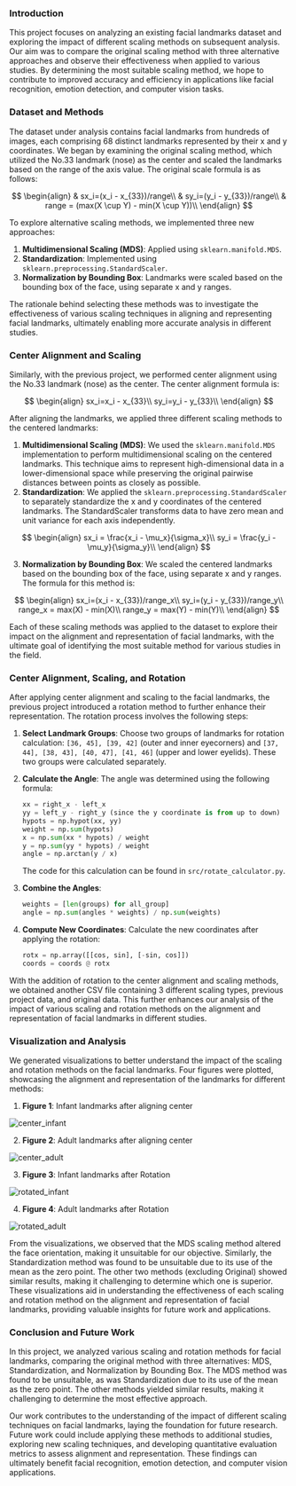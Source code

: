 ### Introduction

This project focuses on analyzing an existing facial landmarks dataset and exploring the impact of different scaling
methods on subsequent analysis. Our aim was to compare the original scaling method with three alternative approaches and
observe their effectiveness when applied to various studies. By determining the most suitable scaling method, we hope to
contribute to improved accuracy and efficiency in applications like facial recognition, emotion detection, and computer
vision tasks.

### Dataset and Methods

The dataset under analysis contains facial landmarks from hundreds of images, each comprising 68 distinct landmarks
represented by their x and y coordinates. We began by examining the original scaling method, which utilized the No.33
landmark (nose) as the center and scaled the landmarks based on the range of the axis value. The original scale formula
is as follows:

$$
\begin{align}
& sx_i=(x_i - x_{33})/range\\
& sy_i=(y_i - y_{33})/range\\
& range = (max(X \cup Y) - min(X \cup Y))\\
\end{align}
$$

To explore alternative scaling methods, we implemented three new approaches:

1. **Multidimensional Scaling (MDS)**: Applied using `sklearn.manifold.MDS`.
2. **Standardization**: Implemented using `sklearn.preprocessing.StandardScaler`.
3. **Normalization by Bounding Box**: Landmarks were scaled based on the bounding box of the face, using separate x and
   y ranges.

The rationale behind selecting these methods was to investigate the effectiveness of various scaling techniques in
aligning and representing facial landmarks, ultimately enabling more accurate analysis in different studies.

### Center Alignment and Scaling

Similarly, with the previous project, we performed center alignment using the No.33 landmark (nose) as the center. The
center alignment formula is:

$$
\begin{align}
sx_i=x_i - x_{33}\\
sy_i=y_i - y_{33}\\
\end{align}
$$

After aligning the landmarks, we applied three different scaling methods to the centered landmarks:

1. **Multidimensional Scaling (MDS)**: We used the `sklearn.manifold.MDS` implementation to perform multidimensional
   scaling on the centered landmarks. This technique aims to represent high-dimensional data in a lower-dimensional
   space while preserving the original pairwise distances between points as closely as possible.
2. **Standardization**: We applied the `sklearn.preprocessing.StandardScaler` to separately standardize the x and y
   coordinates of the centered landmarks. The StandardScaler transforms data to have zero mean and unit variance for
   each axis independently.

$$
\begin{align}
sx_i = \frac{x_i - \mu_x}{\sigma_x}\\
sy_i = \frac{y_i - \mu_y}{\sigma_y}\\
\end{align}
$$

3. **Normalization by Bounding Box**: We scaled the centered landmarks based on the bounding box of the face, using
   separate x and y ranges. The formula for this method is:

$$
\begin{align}
sx_i=(x_i - x_{33})/range_x\\
sy_i=(y_i - y_{33})/range_y\\
range_x = max(X) - min(X)\\
range_y = max(Y) - min(Y)\\
\end{align}
$$

Each of these scaling methods was applied to the dataset to explore their impact on the alignment and representation of
facial landmarks, with the ultimate goal of identifying the most suitable method for various studies in the field.

### Center Alignment, Scaling, and Rotation

After applying center alignment and scaling to the facial landmarks, the previous project introduced a rotation method
to further enhance their representation. The rotation process involves the following steps:

1. **Select Landmark Groups**: Choose two groups of landmarks for rotation calculation: `[36, 45], [39, 42]` (outer and
   inner eyecorners) and `[37, 44], [38, 43], [40, 47], [41, 46]` (upper and lower eyelids). These two groups were
   calculated separately.

2. **Calculate the Angle**: The angle was determined using the following formula:

   ```python
   xx = right_x - left_x
   yy = left_y - right_y (since the y coordinate is from up to down)
   hypots = np.hypot(xx, yy)
   weight = np.sum(hypots)
   x = np.sum(xx * hypots) / weight
   y = np.sum(yy * hypots) / weight
   angle = np.arctan(y / x)
   ```

   The code for this calculation can be found in `src/rotate_calculator.py`.

3. **Combine the Angles**:

   ```python
   weights = [len(groups) for all_group]
   angle = np.sum(angles * weights) / np.sum(weights)
   ```


4. **Compute New Coordinates**: Calculate the new coordinates after applying the rotation:

   ```python
   rotx = np.array([[cos, sin], [-sin, cos]])
   coords = coords @ rotx
   ```

With the addition of rotation to the center alignment and scaling methods, we obtained another CSV file containing 3
different scaling types, previous project data, and original data. This further enhances our analysis of the impact of
various scaling and rotation methods on the alignment and representation of facial landmarks in different studies.

### Visualization and Analysis

We generated visualizations to better understand the impact of the scaling and rotation methods on the facial landmarks.
Four figures were plotted, showcasing the alignment and representation of the landmarks for different methods:

1. **Figure 1**: Infant landmarks after aligning center

![center_infant](./outcome/scale/center_infant.png)

2. **Figure 2**: Adult landmarks after aligning center

![center_adult](./outcome/scale/center_adult.png)

3. **Figure 3**: Infant landmarks after Rotation

![rotated_infant](./outcome/scale/rotated_infant.png)

4. **Figure 4**: Adult landmarks after Rotation

![rotated_adult](./outcome/scale/rotated_adult.png)

From the visualizations, we observed that the MDS scaling method altered the face orientation, making it unsuitable for
our objective. Similarly, the Standardization method was found to be unsuitable due to its use of the mean as the zero
point. The other two methods (excluding Original) showed similar results, making it challenging to determine which one
is superior. These visualizations aid in understanding the effectiveness of each scaling and rotation method on the
alignment and representation of facial landmarks, providing valuable insights for future work and applications.

### Conclusion and Future Work

In this project, we analyzed various scaling and rotation methods for facial landmarks, comparing the original method
with three alternatives: MDS, Standardization, and Normalization by Bounding Box. The MDS method was found to be
unsuitable, as was Standardization due to its use of the mean as the zero point. The other methods yielded similar
results, making it challenging to determine the most effective approach.

Our work contributes to the understanding of the impact of different scaling techniques on facial landmarks, laying the
foundation for future research. Future work could include applying these methods to additional studies, exploring new
scaling techniques, and developing quantitative evaluation metrics to assess alignment and representation. These
findings can ultimately benefit facial recognition, emotion detection, and computer vision applications.